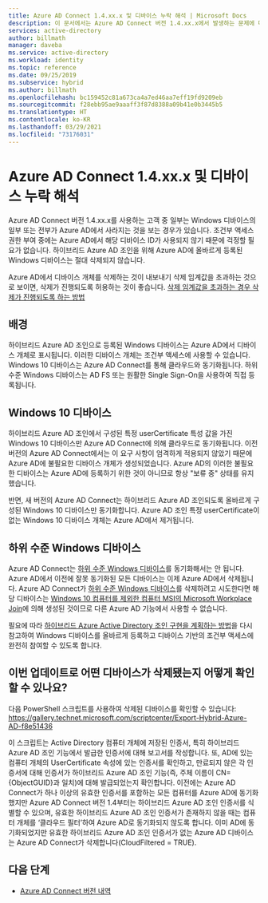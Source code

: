 ```yaml
---
title: Azure AD Connect 1.4.xx.x 및 디바이스 누락 해석 | Microsoft Docs
description: 이 문서에서는 Azure AD Connect 버전 1.4.xx.x에서 발생하는 문제에 대해 설명합니다.
services: active-directory
author: billmath
manager: daveba
ms.service: active-directory
ms.workload: identity
ms.topic: reference
ms.date: 09/25/2019
ms.subservice: hybrid
ms.author: billmath
ms.openlocfilehash: bc159452c81a673ca4a7ed46aa7eff19fd9209eb
ms.sourcegitcommit: f28ebb95ae9aaaff3f87d8388a09b41e0b3445b5
ms.translationtype: HT
ms.contentlocale: ko-KR
ms.lasthandoff: 03/29/2021
ms.locfileid: "73176031"
---
```

# <a name="understanding-azure-ad-connect-14xxx-and-device-disappearance"></a>Azure AD Connect 1.4.xx.x 및 디바이스 누락 해석
Azure AD Connect 버전 1.4.xx.x를 사용하는 고객 중 일부는 Windows 디바이스의 일부 또는 전부가 Azure AD에서 사라지는 것을 보는 경우가 있습니다. 조건부 액세스 권한 부여 중에는 Azure AD에서 해당 디바이스 ID가 사용되지 않기 때문에 걱정할 필요가 없습니다. 하이브리드 Azure AD 조인을 위해 Azure AD에 올바르게 등록된 Windows 디바이스는 절대 삭제되지 않습니다.

Azure AD에서 디바이스 개체를 삭제하는 것이 내보내기 삭제 임계값을 초과하는 것으로 보이면, 삭제가 진행되도록 허용하는 것이 좋습니다. [삭제 임계값을 초과하는 경우 삭제가 진행되도록 하는 방법](how-to-connect-sync-feature-prevent-accidental-deletes.md)

## <a name="background"></a>배경
하이브리드 Azure AD 조인으로 등록된 Windows 디바이스는 Azure AD에서 디바이스 개체로 표시됩니다. 이러한 디바이스 개체는 조건부 액세스에 사용할 수 있습니다. Windows 10 디바이스는 Azure AD Connect를 통해 클라우드와 동기화됩니다. 하위 수준 Windows 디바이스는 AD FS 또는 원활한 Single Sign-On을 사용하여 직접 등록됩니다.

## <a name="windows-10-devices"></a>Windows 10 디바이스
하이브리드 Azure AD 조인에서 구성된 특정 userCertificate 특성 값을 가진 Windows 10 디바이스만 Azure AD Connect에 의해 클라우드로 동기화됩니다. 이전 버전의 Azure AD Connect에서는 이 요구 사항이 엄격하게 적용되지 않았기 때문에 Azure AD에 불필요한 디바이스 개체가 생성되었습니다. Azure AD의 이러한 불필요한 디바이스는 Azure AD에 등록하기 위한 것이 아니므로 항상 "보류 중" 상태를 유지했습니다. 

반면, 새 버전의 Azure AD Connect는 하이브리드 Azure AD 조인되도록 올바르게 구성된 Windows 10 디바이스만 동기화합니다. Azure AD 조인 특정 userCertificate이 없는 Windows 10 디바이스 개체는 Azure AD에서 제거됩니다.

## <a name="down-level-windows-devices"></a>하위 수준 Windows 디바이스
Azure AD Connect는 [하위 수준 Windows 디바이스](../devices/hybrid-azuread-join-plan.md#windows-down-level-devices)를 동기화해서는 안 됩니다. Azure AD에서 이전에 잘못 동기화된 모든 디바이스는 이제 Azure AD에서 삭제됩니다. Azure AD Connect가 [하위 수준 Windows 디바이스](../devices/hybrid-azuread-join-plan.md#windows-down-level-devices)를 삭제하려고 시도한다면 해당 디바이스는 [Windows 10 컴퓨터를 제외한 컴퓨터 MSI의 Microsoft Workplace Join](https://www.microsoft.com/download/details.aspx?id=53554)에 의해 생성된 것이므로 다른 Azure AD 기능에서 사용할 수 없습니다.

필요에 따라 [하이브리드 Azure Active Directory 조인 구현을 계획하는 방법](../devices/hybrid-azuread-join-plan.md)을 다시 참고하여 Windows 디바이스를 올바르게 등록하고 디바이스 기반의 조건부 액세스에 완전히 참여할 수 있도록 합니다. 

## <a name="how-can-i-verify-which-devices-are-deleted-with-this-update"></a>이번 업데이트로 어떤 디바이스가 삭제됐는지 어떻게 확인할 수 있나요?

다음 PowerShell 스크립트를 사용하여 삭제된 디바이스를 확인할 수 있습니다: https://gallery.technet.microsoft.com/scriptcenter/Export-Hybrid-Azure-AD-f8e51436

이 스크립트는 Active Directory 컴퓨터 개체에 저장된 인증서, 특히 하이브리드 Azure AD 조인 기능에서 발급한 인증서에 대해 보고서를 작성합니다.
또, AD에 있는 컴퓨터 개체의 UserCertificate 속성에 있는 인증서를 확인하고, 만료되지 않은 각 인증서에 대해 인증서가 하이브리드 Azure AD 조인 기능(즉, 주체 이름이 CN={ObjectGUID}과 일치)에 대해 발급되었는지 확인합니다.
이전에는 Azure AD Connect가 하나 이상의 유효한 인증서를 포함하는 모든 컴퓨터를 Azure AD에 동기화했지만 Azure AD Connect 버전 1.4부터는 하이브리드 Azure AD 조인 인증서를 식별할 수 있으며, 유효한 하이브리드 Azure AD 조인 인증서가 존재하지 않을 때는 컴퓨터 개체를 ‘클라우드 필터’하여 Azure AD로 동기화되지 않도록 합니다.
이미 AD에 동기화되었지만 유효한 하이브리드 Azure AD 조인 인증서가 없는 Azure AD 디바이스는 Azure AD Connect가 삭제합니다(CloudFiltered = TRUE).

## <a name="next-steps"></a>다음 단계
- [Azure AD Connect 버전 내역](reference-connect-version-history.md)
